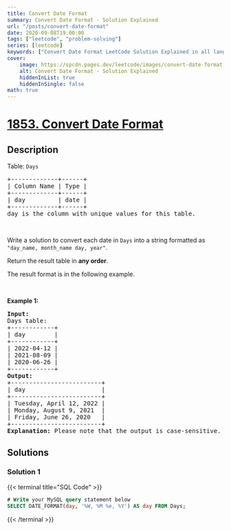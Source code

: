 ```yaml
---
title: Convert Date Format
summary: Convert Date Format - Solution Explained
url: "/posts/convert-date-format"
date: 2020-09-08T19:00:00
tags: ["leetcode", "problem-solving"]
series: [leetcode]
keywords: ["Convert Date Format LeetCode Solution Explained in all languages", "1853", "leetcode question 1853", "Convert Date Format", "LeetCode", "leetcode solution in Python3 C++ Java Go PHP Ruby Swift TypeScript Rust C# JavaScript C", "GeeksforGeeks", "InterviewBit", "Coding Ninjas", "HackerRank", "HackerEarth", "CodeChef", "TopCoder", "AlgoExpert", "freeCodeCamp", "Codeforces", "GitHub", "AtCoder", "Samir Paul"]
cover:
    image: https://spcdn.pages.dev/leetcode/images/convert-date-format.webp
    alt: Convert Date Format - Solution Explained
    hiddenInList: true
    hiddenInSingle: false
math: true
---
```



# [1853. Convert Date Format](https://leetcode.com/problems/convert-date-format)


## Description

<p>Table: <code>Days</code></p>

<pre>
+-------------+------+
| Column Name | Type |
+-------------+------+
| day         | date |
+-------------+------+
day is the column with unique values for this table.
</pre>

<p>&nbsp;</p>

<p>Write a solution&nbsp;to convert each date in <code>Days</code> into a string formatted as <code>&quot;day_name, month_name day, year&quot;</code>.</p>

<p>Return the result table in <strong>any order</strong>.</p>

<p>The&nbsp;result format is in the following example.</p>

<p>&nbsp;</p>
<p><strong class="example">Example 1:</strong></p>

<pre>
<strong>Input:</strong> 
Days table:
+------------+
| day        |
+------------+
| 2022-04-12 |
| 2021-08-09 |
| 2020-06-26 |
+------------+
<strong>Output:</strong> 
+-------------------------+
| day                     |
+-------------------------+
| Tuesday, April 12, 2022 |
| Monday, August 9, 2021  |
| Friday, June 26, 2020   |
+-------------------------+
<strong>Explanation:</strong> Please note that the output is case-sensitive.
</pre>

## Solutions

### Solution 1

<!-- tabs:start -->

{{< terminal title="SQL Code" >}}
```sql
# Write your MySQL query statement below
SELECT DATE_FORMAT(day, '%W, %M %e, %Y') AS day FROM Days;
```
{{< /terminal >}}

<!-- tabs:end -->

<!-- end -->
